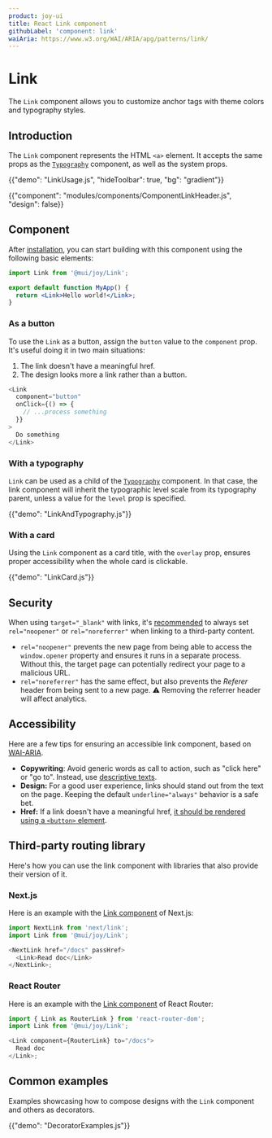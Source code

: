 ```yaml
---
product: joy-ui
title: React Link component
githubLabel: 'component: link'
waiAria: https://www.w3.org/WAI/ARIA/apg/patterns/link/
---
```


# Link

<p class="description">The <code>Link</code> component allows you to customize anchor tags with theme colors and typography styles.</p>

## Introduction

The `Link` component represents the HTML `<a>` element.
It accepts the same props as the [`Typography`](/joy-ui/react-typography/) component, as well as the system props.

{{"demo": "LinkUsage.js", "hideToolbar": true, "bg": "gradient"}}

{{"component": "modules/components/ComponentLinkHeader.js", "design": false}}

## Component

After [installation](/joy-ui/getting-started/installation/), you can start building with this component using the following basic elements:

```jsx
import Link from '@mui/joy/Link';

export default function MyApp() {
  return <Link>Hello world!</Link>;
}
```

### As a button

To use the `Link` as a button, assign the `button` value to the `component` prop.
It's useful doing it in two main situations:

1. The link doesn't have a meaningful href.
2. The design looks more a link rather than a button.

```js
<Link
  component="button"
  onClick={() => {
    // ...process something
  }}
>
  Do something
</Link>
```

### With a typography

`Link` can be used as a child of the [`Typography`](/joy-ui/react-typography/) component.
In that case, the link component will inherit the typographic level scale from its typography parent, unless a value for the `level` prop is specified.

{{"demo": "LinkAndTypography.js"}}

### With a card

Using the `Link` component as a card title, with the `overlay` prop, ensures proper accessibility when the whole card is clickable.

{{"demo": "LinkCard.js"}}

## Security

When using `target="_blank"` with links, it's [recommended](https://developers.google.com/web/tools/lighthouse/audits/noopener) to always set `rel="noopener"` or `rel="noreferrer"` when linking to a third-party content.

- `rel="noopener"` prevents the new page from being able to access the `window.opener` property and ensures it runs in a separate process.
  Without this, the target page can potentially redirect your page to a malicious URL.
- `rel="noreferrer"` has the same effect, but also prevents the _Referer_ header from being sent to a new page.
  ⚠️ Removing the referrer header will affect analytics.

## Accessibility

Here are a few tips for ensuring an accessible link component, based on [WAI-ARIA](https://www.w3.org/WAI/ARIA/apg/patterns/link/).

- **Copywriting**: Avoid generic words as call to action, such as "click here" or "go to".
  Instead, use [descriptive texts](https://developers.google.com/web/tools/lighthouse/audits/descriptive-link-text).
- **Design:** For a good user experience, links should stand out from the text on the page.
  Keeping the default `underline="always"` behavior is a safe bet.
- **Href:** If a link doesn't have a meaningful href, [it should be rendered using a `<button>` element](#as-button).

## Third-party routing library

Here's how you can use the link component with libraries that also provide their version of it.

### Next.js

Here is an example with the [Link component](https://nextjs.org/docs/api-reference/next/link) of Next.js:

```js
import NextLink from 'next/link';
import Link from '@mui/joy/Link';

<NextLink href="/docs" passHref>
  <Link>Read doc</Link>
</NextLink>;
```

### React Router

Here is an example with the [Link component](https://reactrouter.com/en/main/components/link) of React Router:

```js
import { Link as RouterLink } from 'react-router-dom';
import Link from '@mui/joy/Link';

<Link component={RouterLink} to="/docs">
  Read doc
</Link>;
```

## Common examples

Examples showcasing how to compose designs with the `Link` component and others as decorators.

{{"demo": "DecoratorExamples.js"}}
